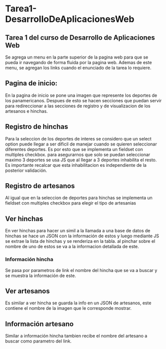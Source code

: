 # Tarea1-DesarrolloDeAplicacionesWeb
## Tarea 1 del curso de Desarrollo de Aplicaciones Web

Se agrega un menu en la parte superior de la pagina web para que se pueda ir navegando de forma fluida por la pagina web. 
Ademas de este menu, se agregan los links cuando el enunciado de la tarea lo requiere.


## Pagina de inicio:
En la pagina de inicio se pone una imagen que represente los deportes de los panamericanos. Despues de esto se hacen secciones que puedan servir para redireccionar a las secciones de registro y de visualizacion de los artesanos e hinchas.


## Registro de hinchas
Para la seleccion de los deportes de interes se considero que un select option puede llegar a ser dificil de manejar cuando se quieren seleccionar diferentes deportes. Es por esto que se implementa un fieldset con multiples checkbox. para asegurarnos que solo se puedan seleccionar maximo 3 deportes se usa JS que al llegar a 3 deportes inhabilita el resto. Es importante recalcar que esta inhabilitacion es independiente de la posterior validación.
## Registro de artesanos
Al igual que en la seleccion de deportes para hinchas se implementa un fieldset con multiples checkbox para elegir el tipo de artesanias


## Ver hinchas
En ver hinchas para hacer un simil a la llamada a una base de datos de hinchas se hace un JSON con la información de estos y luego mediante JS se extrae la lista de hinchas y se renderiza en la tabla. al pinchar sobre el nombre de uno de estos se va a la informacion detallada de este.

### Información hincha
Se pasa por parametros de link el nombre del hincha que se va a buscar y se muestra la información de este.

## Ver artesanos
Es similar a ver hincha se guarda la info en un JSON de artesanos, este contiene el nombre de la imagen que le corresponde mostrar.

## Información artesano
Similar a información hincha tambien recibe el nombre del artesano a buscar como parametro del link. 